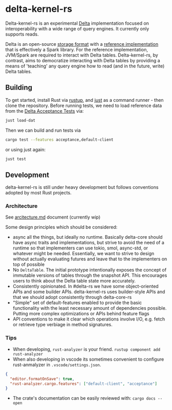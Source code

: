 # delta-kernel-rs

Delta-kernel-rs is an experimental [Delta][delta] implementation focused on
interoperability with a wide range of query engines. It currently only supports
reads.

Delta is an open-source [storage format][delta-protocol] with a [reference
implementation][delta-github] that is effectively a Spark library. For the reference implementation,
JVM/Spark are required to interact with Delta tables. Delta-kernel-rs, by contrast,
aims to democratize interacting with Delta tables by providing a means of
'teaching' any query engine how to read (and in the future, write) Delta
tables.

## Building

To get started, install Rust via [rustup], and [just] as a command runner - then clone the repository.
Before running tests, we need to load reference data from the [Delta Acceptance Tests][dat] via:

```sh
just load-dat
```

Then we can build and run tests via

```sh
cargo test --features acceptance,default-client
```

or using just again:

```sh
just test
```

## Development

delta-kernel-rs is still under heavy development but follows conventions
adopted by most Rust projects.

### Architecture

See [arcitecture.md](doc/architecture.md) document (currently wip)

Some design principles which should be considered:

- async all the things, but ideally no runtime. Basically delta-core should
  have async traits and implementations, but strive to avoid the need of a
  runtime so that implementers can use tokio, smol, async-std, or whatever
  might be needed. Essentially, we want to strive to design without actually
  evaluating futures and leave that to the implementers on top of possible
- No `DeltaTable`. The initial prototype intentionally exposes the concept of
  immutable versions of tables through the snapshot API. This encourages users
  to think about the Delta table state more accurately.
- Consistently opinionated. In #delta-rs we have some object-oriented APIs and
  some builder APIs. delta-kernel-rs uses builder-style APIs and that we should
  adopt consistently through delta-core-rs
- "Simple" set of default-features enabled to provide the basic functionality
  with the least necessary amount of dependencies possible. Putting more
  complex optimizations or APIs behind feature flags
- API conventions to make it clear which operations involve I/O, e.g. fetch or
  retrieve type verbiage in method signatures.

### Tips

- When developing, `rust-analyzer` is your friend. `rustup component add rust-analyzer`
- When also developing in vscode its sometimes convenient to configure rust-anmalyzer
  in `.vscode/settings.json`.

```json
{
  "editor.formatOnSave": true,
  "rust-analyzer.cargo.features": ["default-client", "acceptance"]
}
```

- The crate's documentation can be easily reviewed with: `cargo docs --open`

[delta]: https://delta.io
[delta-protocol]: https://github.com/delta-io/delta/blob/master/PROTOCOL.md
[delta-github]: https://github.com/delta-io/delta
[rustup]: https://rustup.rs
[architecture.md]: https://github.com/delta-incubator/delta-kernel-rs/tree/master/architecture.md
[dat]: https://github.com/delta-incubator/dat
[just]: https://github.com/casey/just

